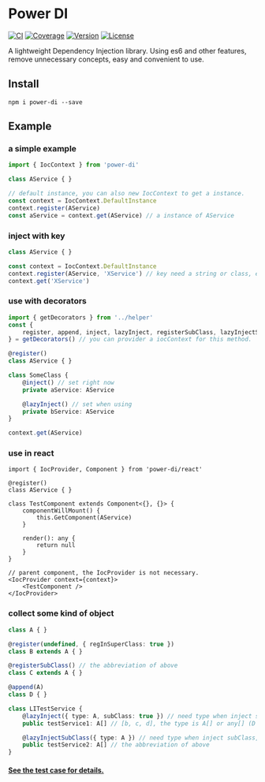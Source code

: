 # Power DI

[![CI](https://img.shields.io/travis/zhang740/power-di.svg?style=flat-square)](https://travis-ci.org/zhang740/power-di)
[![Coverage](https://img.shields.io/coveralls/zhang740/power-di.svg?style=flat-square)](https://coveralls.io/github/zhang740/power-di)
[![Version](https://img.shields.io/npm/v/power-di.svg?style=flat-square)](https://www.npmjs.com/package/power-di)
[![License](https://img.shields.io/npm/l/power-di.svg?style=flat-square)](https://github.com/zhang740/power-di/blob/master/LICENSE)

A lightweight Dependency Injection library. Using es6 and other features, remove unnecessary concepts, easy and convenient to use.

## Install
```shell
npm i power-di --save
```

## Example

### a simple example
```ts
import { IocContext } from 'power-di'

class AService { }

// default instance, you can also new IocContext to get a instance.
const context = IocContext.DefaultInstance
context.register(AService)
const aService = context.get(AService) // a instance of AService
```

### inject with key
```ts
class AService { }

const context = IocContext.DefaultInstance
context.register(AService, 'XService') // key need a string or class, e.g super class or whatever class.
context.get('XService')
```

### use with decorators
```ts
import { getDecorators } from '../helper'
const {
    register, append, inject, lazyInject, registerSubClass, lazyInjectSubClass
} = getDecorators() // you can provider a iocContext for this method.

@register()
class AService { }

class SomeClass {
    @inject() // set right now
    private aService: AService

    @lazyInject() // set when using
    private bService: AService
}

context.get(AService)
```

### use in react
```tsx
import { IocProvider, Component } from 'power-di/react'

@register()
class AService { }

class TestComponent extends Component<{}, {}> {
    componentWillMount() {
        this.GetComponent(AService)
    }

    render(): any {
        return null
    }
}

// parent component, the IocProvider is not necessary.
<IocProvider context={context}>
    <TestComponent />
</IocProvider>
```

### collect some kind of object
```ts
class A { }

@register(undefined, { regInSuperClass: true })
class B extends A { }

@registerSubClass() // the abbreviation of above
class C extends A { }

@append(A)
class D { }

class LITestService {
    @lazyInject({ type: A, subClass: true }) // need type when inject subClass, Reflect cannot get the type.
    public testService1: A[] // [b, c, d], the type is A[] or any[] (D may be not instance of A)

    @lazyInjectSubClass({ type: A }) // need type when inject subClass, Reflect cannot get the type.
    public testService2: A[] // the abbreviation of above
}
```

#### [See the test case for details.](https://github.com/zhang740/power-di/tree/master/test)
